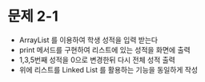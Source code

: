 # 문제 2-1

- ArrayList 를 이용하여 학생 성적을 입력 받는다
- print 메서드를 구현하여 리스트에 있는 성적을 화면에 출력
- 1,3,5번째 성적을 0으로 변경한뒤 다시 전체 성적 출력
- 위에 리스트를 Linked List 를 활용하는 기능을 동일하게 작성 